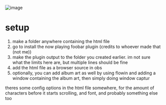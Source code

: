 

![image](https://github.com/user-attachments/assets/5daa6128-2cf7-4139-ae54-03c14cf5bc3d)

# setup
1. make a folder anywhere containing the html file
2. go to install the now playing foobar plugin (credits to whoever made that (not me))
3. make the plugin output to the folder you created earlier. im not sure what the limits here are, but multiple lines should be fine
4. add the html file as a browser source in obs
5. optionally, you can add album art as well by using flowin and adding a window containing the album art, then simply doing window captur

theres some config options in the html file somewhere, for the amount of characters before it starts scrolling, and font, and probably something else too
